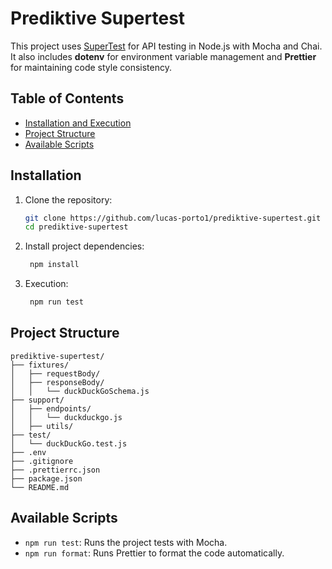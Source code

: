 # Prediktive Supertest

This project uses [SuperTest](https://github.com/visionmedia/supertest) for API testing in Node.js with Mocha and Chai. It also includes **dotenv** for environment variable management and **Prettier** for maintaining code style consistency.

## Table of Contents

- [Installation and Execution](#installation)
- [Project Structure](#project-structure)
- [Available Scripts](#available-scripts)

## Installation

1. Clone the repository:

   ```bash
   git clone https://github.com/lucas-porto1/prediktive-supertest.git
   cd prediktive-supertest

   ```

2. Install project dependencies:

   ```bash
    npm install
   ```

3. Execution:

   ```bash
    npm run test
   ```

## Project Structure

```plaintext
prediktive-supertest/
├── fixtures/
│   ├── requestBody/
│   ├── responseBody/
│   │   └── duckDuckGoSchema.js
├── support/
│   ├── endpoints/
│   │   └── duckduckgo.js
│   ├── utils/
├── test/
│   └── duckDuckGo.test.js
├── .env
├── .gitignore
├── .prettierrc.json
├── package.json
└── README.md
```

## Available Scripts

- ```npm run test```: Runs the project tests with Mocha.
- ```npm run format```: Runs Prettier to format the code automatically.
